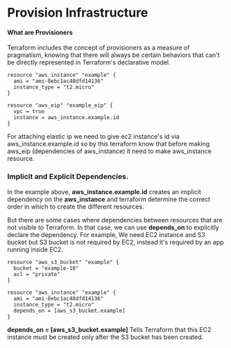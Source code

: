 # Provision Infrastructure

#### What are Provisioners

Terraform includes the concept of provisioners as a measure of pragmatism, knowing that there will always be certain behaviors that can't be directly represented in Terraform's declarative model.

```HCL
resource "aws_instance" "example" {
  ami = "ami-0ebc1ac48dfd14136"
  instance_type = "t2.micro"
}

resource "aws_eip" "example_eip" {
  vpc = true
  instance = aws_instance.example.id
}
```

For attaching elastic ip we need to give ec2 instance's id via aws_instance.example.id so by this terraform know that before making aws_eip (dependencies of aws_instance) it need to make aws_instance resource.

### Implicit and Explicit Dependencies.

In the example above, **aws_instance.example.id** creates an implicit dependency on the **aws_instance** and terraform determine the correct order in which to create the different resources.

But there are some cases where dependencies between resources that are not visible to Terraform. In that case, we can use **depends_on** to explicitly declare the dependency.
For example, We need EC2 instance and S3 bucket but S3 bucket is not required by EC2, instead it's required by an app running inside EC2.

```HCL
resource "aws_s3_bucket" "example" {
  bucket = "example-10"
  acl = "private"
}

resource "aws_instance" "example" {
  ami = "ami-0ebc1ac48dfd14136"
  instance_type = "t2.micro"
  depends_on = [aws_s3_bucket.example]
}
```

**depends_on = [aws_s3_bucket.example]** Tells Terraform that this EC2 instance must be created only after the S3 bucket has been created.
